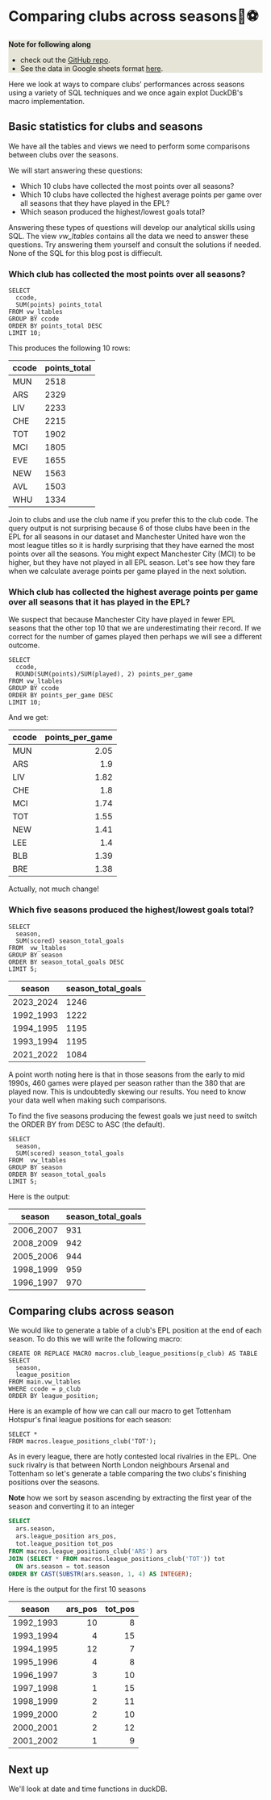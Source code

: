 # Comparing clubs across seasons🦆⚽

<div style="background-color:#E5E4D7">

<strong>Note for following along</strong>

- check out the [GitHub repo](https://github.com/Rotifer/duckdb_epl).
- See the data in Google sheets format [here](https://docs.google.com/spreadsheets/d/15EpbhgQibpv2haCeWsM77uApxgS5zYfq/edit?gid=1237416221#gid=1237416221).

</div>

Here we look at ways to compare clubs' performances across seasons using a variety of SQL techniques and we once again explot DuckDB's macro implementation.

## Basic statistics for clubs and seasons

We have all the tables and views we need to perform some comparisons between clubs over the seasons. 

We will start answering these questions:

- Which 10 clubs have collected the most points over all seasons?
- Which 10 clubs have collected the highest average points per game over all seasons that they have played in the EPL?
- Which season produced the highest/lowest goals total?


Answering these types of questions will develop our analytical skills using SQL. The view _vw_ltables_ contains all the data we need to answer these questions. Try answering them yourself and consult the solutions if needed. None of the SQL for this blog post is diffiecult.

### Which club has collected the most points over all seasons?

```tsql
SELECT
  ccode,
  SUM(points) points_total
FROM vw_ltables
GROUP BY ccode
ORDER BY points_total DESC
LIMIT 10;
```

This produces the following 10 rows:

| ccode | points_total |
|-------|--------------|
| MUN   | 2518         |
| ARS   | 2329         |
| LIV   | 2233         |
| CHE   | 2215         |
| TOT   | 1902         |
| MCI   | 1805         |
| EVE   | 1655         |
| NEW   | 1563         |
| AVL   | 1503         |
| WHU   | 1334         |

Join to clubs and use the club name if you prefer this to the club code. The query output is not surprising because 6 of those clubs have been in the EPL for all seasons in our dataset and Manchester United have won the most league titles so it is hardly surprising that they have earned the most points over all the seasons. You might expect Manchester City (MCI) to be higher, but they have not played in all EPL season. Let's see how they fare when we calculate average points per game played in the next solution.

### Which club has collected the highest average points per game over all seasons that it has played in the EPL?

We suspect that because Manchester City have played in fewer EPL seasons that the other top 10 that we are underestimating their record. 
If we correct for the number of games played then perhaps we will see a different outcome.


```tsql
SELECT
  ccode,
  ROUND(SUM(points)/SUM(played), 2) points_per_game
FROM vw_ltables
GROUP BY ccode
ORDER BY points_per_game DESC
LIMIT 10;
```

And we get:

| ccode | points_per_game |
|-------|----------------:|
| MUN   | 2.05            |
| ARS   | 1.9             |
| LIV   | 1.82            |
| CHE   | 1.8             |
| MCI   | 1.74            |
| TOT   | 1.55            |
| NEW   | 1.41            |
| LEE   | 1.4             |
| BLB   | 1.39            |
| BRE   | 1.38            |

Actually, not much change!

### Which five seasons produced the highest/lowest goals total?

```tsql
SELECT
  season,
  SUM(scored) season_total_goals
FROM  vw_ltables
GROUP BY season
ORDER BY season_total_goals DESC
LIMIT 5;
```

|  season   | season_total_goals |
|-----------|--------------------|
| 2023_2024 | 1246               |
| 1992_1993 | 1222               |
| 1994_1995 | 1195               |
| 1993_1994 | 1195               |
| 2021_2022 | 1084               |

A point worth noting here is that in those seasons from the early to mid 1990s, 460 games were played per season rather than the 380
that are played now. This is undoubtedly skewing our results. You need to know your data well when making such comparisons.

To find the five seasons producing the fewest goals we just need to switch the ORDER BY from DESC to ASC (the default). 


```tsql
SELECT
  season,
  SUM(scored) season_total_goals
FROM  vw_ltables
GROUP BY season
ORDER BY season_total_goals
LIMIT 5;
```

Here is the output:

|  season   | season_total_goals |
|-----------|--------------------|
| 2006_2007 | 931                |
| 2008_2009 | 942                |
| 2005_2006 | 944                |
| 1998_1999 | 959                |
| 1996_1997 | 970                |

## Comparing clubs across season

We would like to generate a table of a club's EPL position at the end of each season. To do this we will write the following macro:

```tsql
CREATE OR REPLACE MACRO macros.club_league_positions(p_club) AS TABLE
SELECT
  season,
  league_position
FROM main.vw_ltables
WHERE ccode = p_club
ORDER BY league_position;
```

Here is an example of how we can call our macro to get Tottenham Hotspur's final league positions for each season:

```tsql
SELECT * 
FROM macros.league_positions_club('TOT');
```

As in every league, there are hotly contested local rivalries in the EPL. One suck rivalry is that between North London neighbours Arsenal and Tottenham so let's generate a table comparing the two clubs's finishing positions over the seasons. 

__Note__ how we sort by season ascending by extracting the first year of the season and converting it to an integer

```sql
SELECT 
  ars.season,
  ars.league_position ars_pos,
  tot.league_position tot_pos
FROM macros.league_positions_club('ARS') ars
JOIN (SELECT * FROM macros.league_positions_club('TOT')) tot
  ON ars.season = tot.season
ORDER BY CAST(SUBSTR(ars.season, 1, 4) AS INTEGER);
```

Here is the output for the first 10 seasons

|  season   | ars_pos | tot_pos |
|-----------|--------:|--------:|
| 1992_1993 | 10      | 8       |
| 1993_1994 | 4       | 15      |
| 1994_1995 | 12      | 7       |
| 1995_1996 | 4       | 8       |
| 1996_1997 | 3       | 10      |
| 1997_1998 | 1       | 15      |
| 1998_1999 | 2       | 11      |
| 1999_2000 | 2       | 10      |
| 2000_2001 | 2       | 12      |
| 2001_2002 | 1       | 9       |


## Next up

We'll look at date and time functions in duckDB.